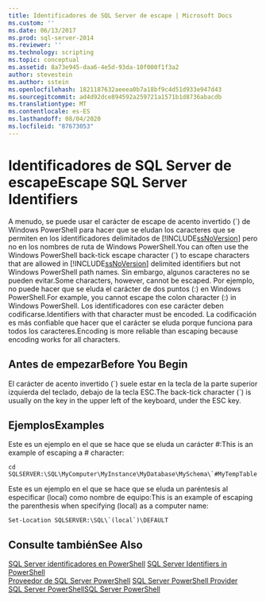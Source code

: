 ```yaml
---
title: Identificadores de SQL Server de escape | Microsoft Docs
ms.custom: ''
ms.date: 06/13/2017
ms.prod: sql-server-2014
ms.reviewer: ''
ms.technology: scripting
ms.topic: conceptual
ms.assetid: 8a73e945-daa6-4e5d-93da-10f000f1f3a2
author: stevestein
ms.author: sstein
ms.openlocfilehash: 1821187632aeeea0b7a18bf9c4d51d933e947d43
ms.sourcegitcommit: ad4d92dce894592a259721a1571b1d8736abacdb
ms.translationtype: MT
ms.contentlocale: es-ES
ms.lasthandoff: 08/04/2020
ms.locfileid: "87673053"
---
```

# <a name="escape-sql-server-identifiers"></a><span data-ttu-id="3bb4c-102">Identificadores de SQL Server de escape</span><span class="sxs-lookup"><span data-stu-id="3bb4c-102">Escape SQL Server Identifiers</span></span>
  <span data-ttu-id="3bb4c-103">A menudo, se puede usar el carácter de escape de acento invertido (\`) de Windows PowerShell para hacer que se eludan los caracteres que se permiten en los identificadores delimitados de [!INCLUDE[ssNoVersion](../includes/ssnoversion-md.md)] pero no en los nombres de ruta de Windows PowerShell.</span><span class="sxs-lookup"><span data-stu-id="3bb4c-103">You can often use the Windows PowerShell back-tick escape character (\`) to escape characters that are allowed in [!INCLUDE[ssNoVersion](../includes/ssnoversion-md.md)] delimited identifiers but not Windows PowerShell path names.</span></span> <span data-ttu-id="3bb4c-104">Sin embargo, algunos caracteres no se pueden evitar.</span><span class="sxs-lookup"><span data-stu-id="3bb4c-104">Some characters, however, cannot be escaped.</span></span> <span data-ttu-id="3bb4c-105">Por ejemplo, no puede hacer que se eluda el carácter de dos puntos (:) en Windows PowerShell.</span><span class="sxs-lookup"><span data-stu-id="3bb4c-105">For example, you cannot escape the colon character (:) in Windows PowerShell.</span></span> <span data-ttu-id="3bb4c-106">Los identificadores con ese carácter deben codificarse.</span><span class="sxs-lookup"><span data-stu-id="3bb4c-106">Identifiers with that character must be encoded.</span></span> <span data-ttu-id="3bb4c-107">La codificación es más confiable que hacer que el carácter se eluda porque funciona para todos los caracteres.</span><span class="sxs-lookup"><span data-stu-id="3bb4c-107">Encoding is more reliable than escaping because encoding works for all characters.</span></span>  
  
## <a name="before-you-begin"></a><span data-ttu-id="3bb4c-108">Antes de empezar</span><span class="sxs-lookup"><span data-stu-id="3bb4c-108">Before You Begin</span></span>  
 <span data-ttu-id="3bb4c-109">El carácter de acento invertido (\`) suele estar en la tecla de la parte superior izquierda del teclado, debajo de la tecla ESC.</span><span class="sxs-lookup"><span data-stu-id="3bb4c-109">The back-tick character (\`) is usually on the key in the upper left of the keyboard, under the ESC key.</span></span>  
  
## <a name="examples"></a><span data-ttu-id="3bb4c-110">Ejemplos</span><span class="sxs-lookup"><span data-stu-id="3bb4c-110">Examples</span></span>  
 <span data-ttu-id="3bb4c-111">Este es un ejemplo en el que se hace que se eluda un carácter #:</span><span class="sxs-lookup"><span data-stu-id="3bb4c-111">This is an example of escaping a # character:</span></span>  
  
```  
cd SQLSERVER:\SQL\MyComputer\MyInstance\MyDatabase\MySchema\`#MyTempTable  
```  
  
 <span data-ttu-id="3bb4c-112">Este es un ejemplo en el que se hace que se eluda un paréntesis al especificar (local) como nombre de equipo:</span><span class="sxs-lookup"><span data-stu-id="3bb4c-112">This is an example of escaping the parenthesis when specifying (local) as a computer name:</span></span>  
  
```  
Set-Location SQLSERVER:\SQL\`(local`)\DEFAULT  
```  
  
## <a name="see-also"></a><span data-ttu-id="3bb4c-113">Consulte también</span><span class="sxs-lookup"><span data-stu-id="3bb4c-113">See Also</span></span>  
 <span data-ttu-id="3bb4c-114">[SQL Server identificadores en PowerShell](sql-server-identifiers-in-powershell.md) </span><span class="sxs-lookup"><span data-stu-id="3bb4c-114">[SQL Server Identifiers in PowerShell](sql-server-identifiers-in-powershell.md) </span></span>  
 <span data-ttu-id="3bb4c-115">[Proveedor de SQL Server PowerShell](sql-server-powershell-provider.md) </span><span class="sxs-lookup"><span data-stu-id="3bb4c-115">[SQL Server PowerShell Provider](sql-server-powershell-provider.md) </span></span>  
 [<span data-ttu-id="3bb4c-116">SQL Server PowerShell</span><span class="sxs-lookup"><span data-stu-id="3bb4c-116">SQL Server PowerShell</span></span>](sql-server-powershell.md)  
  
  
